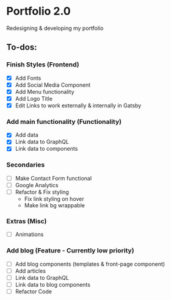 # Portfolio 2.0
Redesigning & developing my portfolio

## To-dos:
### Finish Styles (Frontend)
- [X] Add Fonts
- [X] Add Social Media Component
- [X] Add Menu functionality
- [X] Add Logo Title
- [X] Edit Links to work externally & internally in Gatsby

### Add main functionality (Functionality)
- [X] Add data
- [X] Link data to GraphQL
- [X] Link data to components 

### Secondaries
- [ ] Make Contact Form functional
- [ ] Google Analytics
- [ ] Refactor & Fix styling
    - Fix link styling on hover
    - Make link bg wrappable

### Extras (Misc)
- [ ] Animations

### Add blog (Feature - Currently low priority)
- [ ] Add blog components (templates & front-page component)
- [ ] Add articles
- [ ] Link data to GraphQL
- [ ] Link data to blog components
- [ ] Refactor Code
